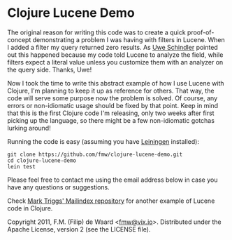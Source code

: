Clojure Lucene Demo
===================

The original reason for writing this code was to create a quick
proof-of-concept demonstrating a problem I was having with filters in Lucene.
When I added a filter my query returned zero results. As [Uwe
Schindler](http://www.thetaphi.de/) pointed out this happened because my code
told Lucene to analyze the field, while filters expect a literal value unless
you customize them with an analyzer on the query side. Thanks, Uwe!

Now I took the time to write this abstract example of how I use Lucene with
Clojure, I'm planning to keep it up as reference for others. That way, the
code will serve some purpose now the problem is solved. Of course, any errors
or non-idiomatic usage should be fixed by that point. Keep in mind that this
is the first Clojure code I'm releasing, only two weeks after first picking up
the language, so there might be a few non-idiomatic gotchas lurking around!

Running the code is easy (assuming you have [Leiningen][lein] installed):

    git clone https://github.com/fmw/clojure-lucene-demo.git
    cd clojure-lucene-demo
    lein test

Please feel free to contact me using the email address below in case
you have any questions or suggestions.

Check [Mark Triggs' Mailindex repository][mailindex] for another example of
Lucene code in Clojure.

[test-search]: https://github.com/fmw/clojure-lucene-demo/blob/master/test/clojure_lucene_demo/test/core.clj#L302

[search]: https://github.com/fmw/clojure-lucene-demo/blob/master/src/clojure_lucene_demo/core.clj#L115

[lein]: https://github.com/technomancy/leiningen

[mailindex]: https://github.com/marktriggs/mailindex

Copyright 2011, F.M. (Filip) de Waard <<fmw@vix.io>>.
Distributed under the Apache License, version 2 (see the LICENSE file).

